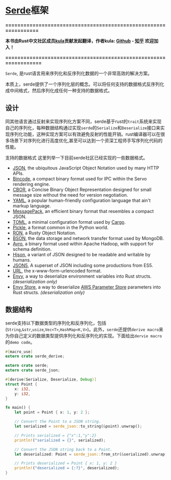 # [Serde](https://serde.rs/)框架

**================================================================**

**本书由Rust中文社区成员[kula](https://github.com/kulasama)贡献发起翻译，作者kula: [Github](https://github.com/kulasama) - [知乎](https://www.zhihu.com/people/kula1/activities) 欢迎加入！**

**=================================================================**


`Serde`, 是rust语言用来序列化和反序列化数据的一个非常高效的解决方案。

本质上，serde提供了一个序列化层的概念。可以将任何支持的数据格式反序列化成中间格式，然后序列化成任何一种支持的数据格式。

## 设计

同其他语言通过反射来实现序列化方案不同，serde基于rust的`trait`系统来实现自己的序列化，每种数据结构通过实现`serde`的`Serialize`和`Deserialize`接口来实现序列化功能，这种实现方案可以有效避免反射的性能开销。rust编译器可以在很多场景下对序列化进行高度优化,甚至可以达到一个资深工程师手写序列化代码的性能。

支持的数据格式
这里列举一下目前serde社区已经实现的一些数据格式。

- [JSON], the ubiquitous JavaScript Object Notation used by many HTTP APIs.
- [Bincode], a compact binary format used for IPC within the Servo rendering
  engine.
- [CBOR], a Concise Binary Object Representation designed for small message size
  without the need for version negotiation.
- [YAML], a popular human-friendly configuration language that ain't markup
  language.
- [MessagePack], an efficient binary format that resembles a compact JSON.
- [TOML], a minimal configuration format used by [Cargo].
- [Pickle], a format common in the Python world.
- [RON], a Rusty Object Notation.
- [BSON], the data storage and network transfer format used by MongoDB.
- [Avro], a binary format used within Apache Hadoop, with support for schema
  definition.
- [Hjson], a variant of JSON designed to be readable and writable by humans.
- [JSON5], A superset of JSON including some productions from ES5.
- [URL], the x-www-form-urlencoded format.
- [Envy], a way to deserialize environment variables into Rust structs.
  *(deserialization only)*
- [Envy Store], a way to deserialize [AWS Parameter Store] parameters into Rust
  structs. *(deserialization only)*

[JSON]: https://github.com/serde-rs/json
[Bincode]: https://github.com/TyOverby/bincode
[CBOR]: https://github.com/pyfisch/cbor
[YAML]: https://github.com/dtolnay/serde-yaml
[MessagePack]: https://github.com/3Hren/msgpack-rust
[TOML]: https://github.com/alexcrichton/toml-rs
[Pickle]: https://github.com/birkenfeld/serde-pickle
[RON]: https://github.com/ron-rs/ron
[BSON]: https://github.com/zonyitoo/bson-rs
[Avro]: https://github.com/flavray/avro-rs
[Hjson]: https://github.com/laktak/hjson-rust
[JSON5]: https://github.com/callum-oakley/json5-rs
[URL]: https://github.com/nox/serde_urlencoded
[Envy]: https://github.com/softprops/envy
[Envy Store]: https://github.com/softprops/envy-store
[Cargo]: http://doc.crates.io/manifest.html
[AWS Parameter Store]: https://docs.aws.amazon.com/systems-manager/latest/userguide/systems-manager-paramstore.html

## 数据结构

serde支持以下数据类型的序列化和反序列化，包括(`String`,`&str`,`usize`,`Vec<T>`,`HashMap<K,V>`)。此外，`serde`还提供`derive macro`来为你自己定义的数据类型提供序列化和反序列化的实现。下面给出`dervie macro`的`demo code`。

```rust
#[macro_use]
extern crate serde_derive;

extern crate serde;
extern crate serde_json;

#[derive(Serialize, Deserialize, Debug)]
struct Point {
    x: i32,
    y: i32,
}

fn main() {
    let point = Point { x: 1, y: 2 };

    // Convert the Point to a JSON string.
    let serialized = serde_json::to_string(&point).unwrap();

    // Prints serialized = {"x":1,"y":2}
    println!("serialized = {}", serialized);

    // Convert the JSON string back to a Point.
    let deserialized: Point = serde_json::from_str(&serialized).unwrap();

    // Prints deserialized = Point { x: 1, y: 2 }
    println!("deserialized = {:?}", deserialized);
}
```
